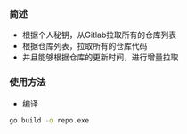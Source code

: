 

### 简述

- 根据个人秘钥，从Gitlab拉取所有的仓库列表
- 根据仓库列表，拉取所有的仓库代码
- 并且能够根据仓库的更新时间，进行增量拉取


### 使用方法

- 编译

```bash
go build -o repo.exe
```